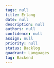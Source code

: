 ```yaml
---
tags: null
title: Erlang
date: null
description: null
authors: null
confidence: null
assign: null
priority: null
status: Backlog
quadrant: Languages
tag: Backend
---
```


